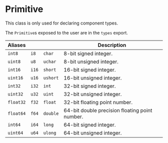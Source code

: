 # Primitive
This class is only used for declaring component types.

The `Primitive`s exposed to the user are in the `types` export.

| Aliases ||| Description |
| - | - | - | - |
| `int8` | `i8` | `char` | 8-bit signed integer. |
| `uint8` | `u8` | `uchar` | 8-bit unsigned integer. |
| `int16` | `i16` | `short` | 16-bit signed integer. |
| `uint16` | `u16` | `ushort` | 16-bit unsigned integer. |
| `int32` | `i32` | `int` | 32-bit signed integer. |
| `uint32` | `u32` | `uint` | 32-bit unsigned integer. |
| `float32` | `f32` | `float` | 32-bit floating point number. |
| `float64` | `f64` | `double` | 64-bit double precision floating point number. |
| `int64` | `i64` | `long` | 64-bit signed integer. |
| `uint64` | `u64` | `ulong` | 64-bit unsigned integer. |

